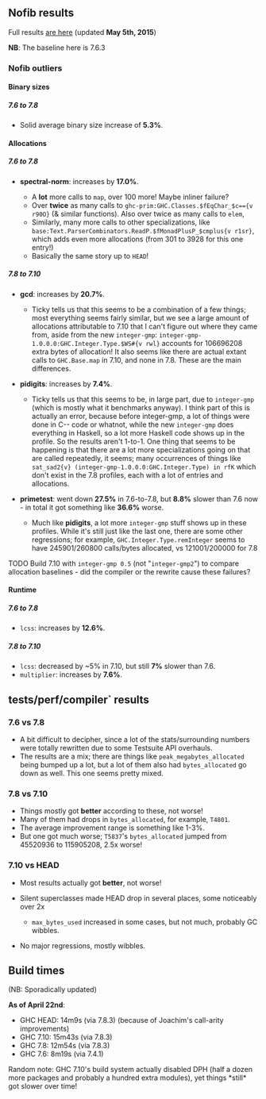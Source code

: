 ## Nofib results


Full results [ are here](https://gist.githubusercontent.com/thoughtpolice/498d51153240cc4d899c/raw/9a43f6bbfd642cf4e7b15188f9c0b053d311f7b9/gistfile1.txt) (updated **May 5th, 2015**)

**NB**: The baseline here is 7.6.3

### Nofib outliers

#### Binary sizes

##### 7.6 to 7.8

- Solid average binary size increase of **5.3%**.

#### Allocations

##### 7.6 to 7.8

- **spectral-norm**: increases by **17.0%**.

  - A **lot** more calls to `map`, over 100 more! Maybe inliner failure?
  - Over **twice** as many calls to `ghc-prim:GHC.Classes.$fEqChar_$c=={v r90O}` (& similar functions). Also over twice as many calls to `elem`, 
  - Similarly, many more calls to other specializations, like `base:Text.ParserCombinators.ReadP.$fMonadPlusP_$cmplus{v r1sr}`, which adds even more allocations (from 301 to 3928 for this one entry!)
  - Basically the same story up to `HEAD`!

##### 7.8 to 7.10

- **gcd**: increases by **20.7%**.

  - Ticky tells us that this seems to be a combination of a few things; most everything seems fairly similar, but we see a large amount of allocations attributable to 7.10 that I can't figure out where they came from, aside from the new `integer-gmp`: `integer-gmp-1.0.0.0:GHC.Integer.Type.$WS#{v rwl}` accounts for 106696208 extra bytes of allocation! It also seems like there are actual extant calls to `GHC.Base.map` in 7.10, and none in 7.8. These are the main differences.
- **pidigits**: increases by **7.4%**.

  - Ticky tells us that this seems to be, in large part, due to `integer-gmp` (which is mostly what it benchmarks anyway). I think part of this is actually an error, because before integer-gmp, a lot of things were done in C-- code or whatnot, while the new `integer-gmp` does everything in Haskell, so a lot more Haskell code shows up in the profile. So the results aren't 1-to-1. One thing that seems to be happening is that there are a lot more specializations going on that are called repeatedly, it seems; many occurrences of things like `sat_sad2{v} (integer-gmp-1.0.0.0:GHC.Integer.Type) in rfK` which don't exist in the 7.8 profiles, each with a lot of entries and allocations.
- **primetest**: went down **27.5%** in 7.6-to-7.8, but **8.8%** slower than 7.6 now - in total it got something like **36.6%** worse.

  - Much like **pidigits**, a lot more `integer-gmp` stuff shows up in these profiles. While it's still just like the last one, there are some other regressions; for example, `GHC.Integer.Type.remInteger` seems to have 245901/260800 calls/bytes allocated, vs 121001/200000 for 7.8

TODO Build 7.10 with `integer-gmp 0.5` (not "`integer-gmp2`") to compare allocation baselines - did the compiler or the rewrite cause these failures?

#### Runtime

##### 7.6 to 7.8

- `lcss`: increases by **12.6%**.

##### 7.8 to 7.10

- `lcss`: decreased by \~5% in 7.10, but still **7%** slower than 7.6.
- `multiplier`: increases by **7.6%**.

## tests/perf/compiler\` results

### 7.6 vs 7.8

- A bit difficult to decipher, since a lot of the stats/surrounding numbers were totally rewritten due to some Testsuite API overhauls.
- The results are a mix; there are things like `peak_megabytes_allocated` being bumped up a lot, but a lot of them also had `bytes_allocated` go down as well. This one seems pretty mixed.

### 7.8 vs 7.10

- Things mostly got **better** according to these, not worse!
- Many of them had drops in `bytes_allocated`, for example, `T4801`.
- The average improvement range is something like 1-3%.
- But one got much worse; `T5837`'s `bytes_allocated` jumped from 45520936 to 115905208, 2.5x worse!

### 7.10 vs HEAD

- Most results actually got **better**, not worse!
- Silent superclasses made HEAD drop in several places, some noticeably over 2x

  - `max_bytes_used` increased in some cases, but not much, probably GC wibbles.
- No major regressions, mostly wibbles.

## Build times


(NB: Sporadically updated)

**As of April 22nd**:

- GHC HEAD: 14m9s  (via 7.8.3) (because of Joachim's call-arity improvements)
- GHC 7.10: 15m43s (via 7.8.3)
- GHC 7.8:  12m54s (via 7.8.3)
- GHC 7.6:  8m19s  (via 7.4.1)


Random note: GHC 7.10's build system actually disabled DPH (half a dozen more packages and probably a hundred extra modules), yet things \*still\* got slower over time!
